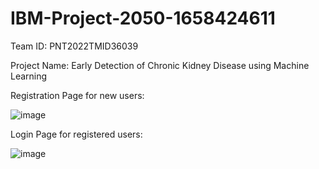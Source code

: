 # IBM-Project-2050-1658424611

Team ID:	PNT2022TMID36039

Project Name:	Early Detection of Chronic Kidney Disease using Machine Learning




Registration Page for new users:

![image](https://user-images.githubusercontent.com/113632802/198840493-e89dcd4e-1a0c-42f1-aecc-389e7dbae91d.png)




Login Page for registered users:

![image](https://user-images.githubusercontent.com/113632802/198840561-8b20c0e2-d052-41c9-9dc7-fcf4f77eec13.png)
